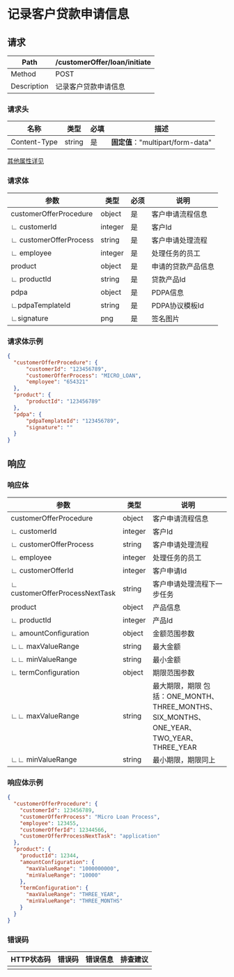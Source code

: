 # 记录客户贷款申请信息

## 请求

| Path        | /customerOffer/loan/initiate |
| ----------- | ---------------------------- |
| Method      | POST                         |
| Description | 记录客户贷款申请信息         |

### 请求头

| 名称         | 类型   | 必填 | 描述                              |
| ------------ | ------ | ---- | --------------------------------- |
| Content-Type | string | 是   | **固定值**："multipart/form-data" |

[其他属性详见](../header.md)

### 请求体

| 参数                   | 类型    | 必须 | 说明               |
| ---------------------- | ------- | ---- | ------------------ |
| customerOfferProcedure | object  | 是   | 客户申请流程信息   |
| ∟ customerId           | integer | 是   | 客户Id             |
| ∟ customerOfferProcess | string  | 是   | 客户申请处理流程   |
| ∟ employee             | integer | 是   | 处理任务的员工     |
| product                | object  | 是   | 申请的贷款产品信息 |
| ∟ productId            | string  | 是   | 贷款产品Id         |
| pdpa                   | object  | 是   | PDPA信息           |
| ∟pdpaTemplateId        | string  | 是   | PDPA协议模板Id     |
| ∟signature             | png     | 是   | 签名图片           |

### 请求体示例

```json
{
  "customerOfferProcedure": {
      "customerId": "123456789", 
      "customerOfferProcess": "MICRO_LOAN",
      "employee": "654321"
  },
  "product": {
      "productId": "123456789"
  },
  "pdpa": {
      "pdpaTemplateId": "123456789",
      "signature": ""
  }
}
```

## 响应

### 响应体

| 参数                           | 类型    | 说明                                                         |
| ------------------------------ | ------- | ------------------------------------------------------------ |
| customerOfferProcedure         | object  | 客户申请流程信息                                             |
| ∟ customerId                   | integer | 客户Id                                                       |
| ∟ customerOfferProcess         | string  | 客户申请处理流程                                             |
| ∟ employee                     | integer | 处理任务的员工                                               |
| ∟ customerOfferId              | integer | 客户申请Id                                                   |
| ∟ customerOfferProcessNextTask | string  | 客户申请处理流程下一步任务                                   |
| product                        | object  | 产品信息                                                     |
| ∟ productId                    | integer | 产品Id                                                       |
| ∟ amountConfiguration          | object  | 金额范围参数                                                 |
| ∟∟ maxValueRange               | string  | 最大金额                                                     |
| ∟∟ minValueRange               | string  | 最小金额                                                     |
| ∟ termConfiguration            | object  | 期限范围参数                                                 |
| ∟∟ maxValueRange               | string  | 最大期限，期限 包括：ONE_MONTH、THREE_MONTHS、SIX_MONTHS、ONE_YEAR、TWO_YEAR、THREE_YEAR |
| ∟∟ minValueRange               | string  | 最小期限，期限同上                                           |

### 响应体示例

```json
{
  "customerOfferProcedure": {
    "customerId": 123456789,
    "customerOfferProcess": "Micro Loan Process",
    "employee": 123455,
    "customerOfferId": 12344566,
    "customerOfferProcessNextTask": "application"
  },
  "product": {
    "productId": 12344,
    "amountConfiguration": {
      "maxValueRange": "1000000000",
      "minValueRange": "10000"
    },
    "termConfiguration": {
      "maxValueRange": "THREE_YEAR",
      "minValueRange": "THREE_MONTHS"
    }
  }
}
```

### 错误码

| HTTP状态码 | 错误码 | 错误信息 | 排查建议 |
| ---------- | ------ | -------- | -------- |
|            |        |          |          |

